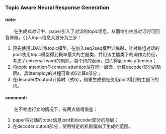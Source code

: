 ### Topic Aware Neural Response Generation

#### note:
&emsp;&emsp;在生成式对话中，paper引入了对话的topic信息，从而缩小生成对话时可回答界限，引入topic信息大致分为三步：

1. 预先使用LDA训练topic模型，在加入seq2seq模型训练时，针对每组对话的post使用topic模型得到概率最大的主题类，并用该主题类下的词作为特征，考虑了universal word的剔除，每个词的表示，进而得到topic attention；
2. 将topic attention与context attention放在同一层面，计算decoder部分的隐层s，具体employ的过程可看式6计算s部分；
3. 在decoder中output计算时（式6），侧重生成预先使用post得到的主题下的词。

#### comment:
&emsp;&emsp;在不考虑行文的情况下，有两点值得借鉴：
1. paper将对话的topic信息joint到decoder部分的隐层；
2. 在decoder output部分，使用特定的机制偏向了生成的范围。
